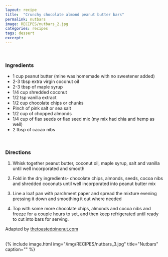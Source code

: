 ```yaml
---
layout: recipe
title:  "Crunchy chocolate almond peanut butter bars"
permalink: nutbars
image: RECIPES/nutbars_2.jpg
categories: recipes
tags: dessert
excerpt:
---
```


<br>

### Ingredients

* 1 cup peanut butter (mine was homemade with no sweetener added)
* 2-3 tbsp extra virgin coconut oil
* 2-3 tbsp of maple syrup
* 1/4 cup shredded coconut
* 1/2 tsp vanilla extract
* 1/2 cup chocolate chips or chunks
* Pinch of pink salt or sea salt
* 1/2 cup of chopped almonds
* 1/4 cup of flax seeds or flax seed mix (my mix had chia and hemp as well)
* 2 tbsp of cacao nibs
<br>


### Directions

1. Whisk together peanut butter, coconut oil, maple syrup, salt and vanilla until well incorporated and smooth

1. Fold in the dry ingredients- chocolate chips, almonds, seeds, cocoa nibs and shredded coconuts until well incorporated into peanut butter mix

1. Line a loaf pan with parchment paper and spread the mixture evening pressing it down and smoothing it out where needed

1. Top with some more chocolate chips, almonds and cocoa nibs and freeze for a couple hours to set,  and then keep refrigerated until ready to cut into bars for serving.  

Adapted by [thetoastedpinenut.com](http://thetoastedpinenut.com)
<br>
<br>

{% include image.html
            img="/img/RECIPES/nutbars_3.jpg"
            title="Nutbars"
            caption="" %}
